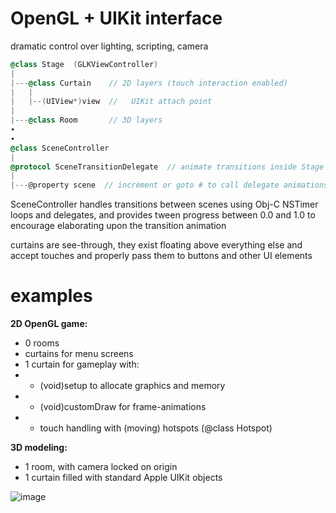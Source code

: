 # OpenGL + UIKit interface

dramatic control over lighting, scripting, camera

``` objective-c
@class Stage  (GLKViewController)
|
|---@class Curtain    // 2D layers (touch interaction enabled)
|   |
|   |--(UIView*)view  //   UIKit attach point
|
|---@class Room       // 3D layers
∙
∙
@class SceneController
|
@protocol SceneTransitionDelegate  // animate transitions inside Stage
|
|---@property scene  // increment or goto # to call delegate animations
```

SceneController handles transitions between scenes using Obj-C NSTimer loops and delegates, and provides tween progress between 0.0 and 1.0 to encourage elaborating upon the transition animation

curtains are see-through, they exist floating above everything else and accept touches and properly pass them to buttons and other UI elements

# examples

__2D OpenGL game:__

* 0 rooms
* curtains for menu screens
* 1 curtain for gameplay with:
* * (void)setup to allocate graphics and memory
* * (void)customDraw for frame-animations
* * touch handling with (moving) hotspots (@class Hotspot)

__3D modeling:__

* 1 room, with camera locked on origin
* 1 curtain filled with standard Apple UIKit objects

![image](https://raw.github.com/robbykraft/StagingArea/master/globe-theatre.jpg)